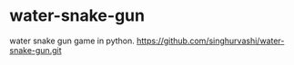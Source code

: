 # water-snake-gun
water snake gun game in python.
https://github.com/singhurvashi/water-snake-gun.git
